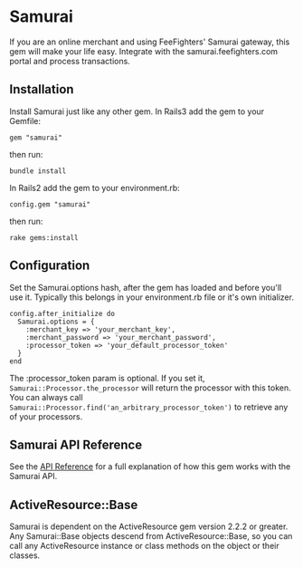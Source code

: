 Samurai
=======

If you are an online merchant and using FeeFighters' Samurai gateway, this gem will
make your life easy. Integrate with the samurai.feefighters.com portal and
process transactions.


Installation
------------

Install Samurai just like any other gem. In Rails3 add the gem to your Gemfile:

    gem "samurai"

then run:

    bundle install

In Rails2 add the gem to your environment.rb:

    config.gem "samurai"

then run:

    rake gems:install


Configuration
-------------

Set the Samurai.options hash, after the gem has loaded and before you'll use 
it. Typically this belongs in your environment.rb file or it's own initializer. 

    config.after_initialize do
      Samurai.options = {
        :merchant_key => 'your_merchant_key', 
        :merchant_password => 'your_merchant_password', 
        :processor_token => 'your_default_processor_token'
      }
    end

The :processor_token param is optional. If you set it,
`Samurai::Processor.the_processor` will return the processor with this token. You
can always call `Samurai::Processor.find('an_arbitrary_processor_token')` to
retrieve any of your processors.


Samurai API Reference
---------------------

See the [API Reference](https://samurai.feefighters.com/developers/api-reference/ruby) for a full explanation of how this gem works with the Samurai API.


ActiveResource::Base
--------------------

Samurai is dependent on the ActiveResource gem version 2.2.2 or greater. Any
Samurai::Base objects descend from ActiveResource::Base, so you can call any
ActiveResource instance or class methods on the object or their classes. 
